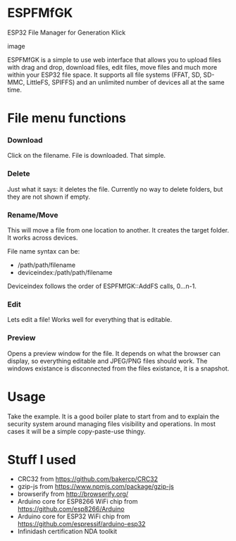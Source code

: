 # ESPFMfGK

ESP32 File Manager for Generation Klick

image


ESPFMfGK is a simple to use web interface that allows you to upload files with drag and drop, download files, edit files, move files and much more within your ESP32 file space. It supports all file systems (FFAT, SD, SD-MMC, LittleFS, SPIFFS) and an unlimited number of devices all at the same time. 

# File menu functions

### Download

Click on the filename. File is downloaded. That simple.

### Delete

Just what it says: it deletes the file. Currently no way to delete folders, but they are not shown if empty.

### Rename/Move

This will move a file from one location to another. It creates the target folder. It works across devices.

File name syntax can be: 

* /path/path/filename 
* deviceindex:/path/path/filename

Deviceindex follows the order of ESPFMfGK::AddFS calls, 0...n-1.

### Edit

Lets edit a file! Works well for everything that is editable.

### Preview

Opens a preview window for the file. It depends on what the browser can display, so everything editable and JPEG/PNG files should work. The windows existance is disconnected from the files existance, it is a snapshot.

# Usage

Take the example. It is a good boiler plate to start from and to explain the security system around managing files visibility and operations. In most cases it will be a simple copy-paste-use thingy.




# Stuff I used

* CRC32 from https://github.com/bakercp/CRC32
* gzip-js from https://www.npmjs.com/package/gzip-js
* browserify from http://browserify.org/
* Arduino core for ESP8266 WiFi chip from https://github.com/esp8266/Arduino
* Arduino core for ESP32 WiFi chip from https://github.com/espressif/arduino-esp32
* Infinidash certification NDA toolkit
